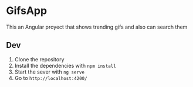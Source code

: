 # GifsApp

This an Angular proyect that shows trending gifs and also can search them

## Dev

1. Clone the repository
2. Install the dependencies with `npm install`
3. Start the sever with `ng serve`
4. Go to `http://localhost:4200/`

